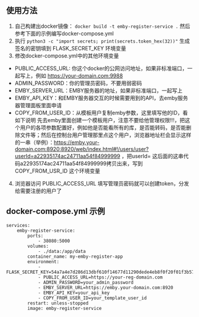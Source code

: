 ## 使用方法
1. 自己构建出docker镜像： `docker build -t emby-register-service .` 然后参考下面的示例编写docker-compose.yml
2. 执行 `python3 -c "import secrets; print(secrets.token_hex(32))"` 生成签名的密钥填到 FLASK_SECRET_KEY 环境变量
3. 修改docker-compose.yml中的其他环境变量
- PUBLIC_ACCESS_URL: 你这个docker的公网访问地址，如果非标准端口，一起写上，例如 https://your-domain.com:9988
- ADMIN_PASSWORD：你的管理员密码，不要用弱密码
- EMBY_SERVER_URL：EMBY服务器的地址，如果非标准端口，一起写上
- EMBY_API_KEY：和EMBY服务器交互的时候需要用到的API，去emby服务器管理面板里面申请
- COPY_FROM_USER_ID：从模板用户复制emby参数，这里填写他的ID，看如下说明
先去emby里面创建一个模板用户，注意不要给他管理权限!!!，把这个用户的各项参数配置好，例如他是否能看所有的库，是否能转码，是否能删除文件等；然后在控制台用户管理那里点这个用户，浏览器地址栏会显示这样的一串（举例）：https://emby.your-domain.com:8920:8920/web/index.html#!/users/user?userId=a22935174ac24711aa54f84999999⁠ ，把userId= 这后面的这串代码a22935174ac24711aa54f84999999拷贝出来，写到 COPY_FROM_USR_ID 这个环境变量
4. 浏览器访问 PUBLIC_ACCESS_URL 填写管理员密码就可以创建token，分发给需要注册的用户了

## docker-compose.yml 示例
```
services:
    emby-register-service:
        ports:
            - 38080:5000
        volumes:
            - ./data:/app/data
        container_name: my-emby-register-app
        environment:
            - FLASK_SECRET_KEY=54a7a4e7d286d13dbf610f14677d11290dede4eb8f0f20f01f3b57b109530f8d
            - PUBLIC_ACCESS_URL=https://your-reg-domain.com
            - ADMIN_PASSWORD=your_admin_password
            - EMBY_SERVER_URL=https://emby.your-domain.com:8920
            - EMBY_API_KEY=your_api_key
            - COPY_FROM_USER_ID=your_template_user_id
        restart: unless-stopped
        image: emby-register-service
```